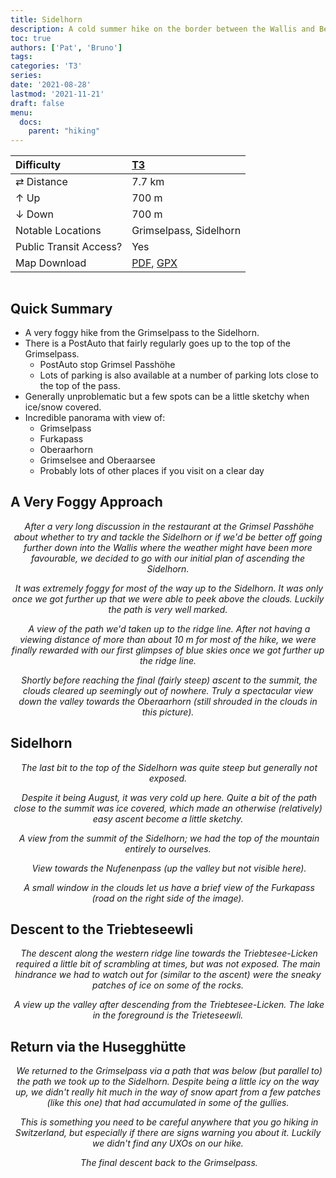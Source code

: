 ```yaml
---
title: Sidelhorn
description: A cold summer hike on the border between the Wallis and Bern.
toc: true
authors: ['Pat', 'Bruno']
tags:
categories: 'T3'
series:
date: '2021-08-28'
lastmod: '2021-11-21'
draft: false
menu:
  docs:
    parent: "hiking"
---
```

<link href="../../../style.css" rel="stylesheet"></link>

| Difficulty | [T3](../overview/#wanderskala) |
| :--- | :--- |
| &#8644; Distance |  7.7 km |
| &#8593; Up | 700 m |
| &#8595; Down | 700 m |
| Notable Locations | Grimselpass, Sidelhorn |
| Public Transit Access? | Yes |
| Map Download | [PDF](sidelhorn.pdf), [GPX](sidelhorn.gpx) |

<p align="center">
    <img src="IMG_3005.JPG" alt="" class="landscape">
</p>

<!-- <p align="center">
    <img src=".JPG" alt="" class="landscape">
    <em></em>
</p> -->

## Quick Summary

- A very foggy hike from the <hl>Grimselpass</hl> to the <hl>Sidelhorn</hl>.
- There is a PostAuto that fairly regularly goes up to the top of the Grimselpass.
  - PostAuto stop <hl>Grimsel Passhöhe</hl>
  - Lots of parking is also available at a number of parking lots close to the top of the pass.
- Generally unproblematic but a few spots can be a little sketchy when ice/snow covered.
- Incredible panorama with view of:
  - <hl>Grimselpass</hl>
  - <hl>Furkapass</hl>
  - <hl>Oberaarhorn</hl>
  - <hl>Grimselsee</hl> and <hl>Oberaarsee</hl>
  - Probably lots of other places if you visit on a clear day

## A Very Foggy Approach

<p align="center">
    <img src="IMG_2989.JPG" alt="" class="landscape">
    <em>After a very long discussion in the restaurant at the <hl>Grimsel Passhöhe</hl> about whether to try and tackle the <hl>Sidelhorn</hl> or if we'd be better off going further down into the Wallis where the weather might have been more favourable, we decided to go with our initial plan of ascending the Sidelhorn.</em>
</p>

<p align="center">
    <img src="IMG_3017.JPG" alt="" class="landscape">
    <em>It was extremely foggy for most of the way up to the <hl>Sidelhorn</hl>.  It was only once we got further up that we were able to peek above the clouds.  Luckily the path is very well marked.</em>
</p>

<p align="center">
    <img src="IMG_3021.JPG" alt="" class="landscape">
    <em>A view of the path we'd taken up to the ridge line.  After not having a viewing distance of more than about 10 m for most of the hike, we were finally rewarded with our first glimpses of blue skies once we got further up the ridge line.</em>
</p>

<p align="center">
    <img src="IMG_3025.JPG" alt="" class="landscape">
    <em>Shortly before reaching the final (fairly steep) ascent to the summit, the clouds cleared up seemingly out of nowhere.  Truly a spectacular view down the valley towards the <hl>Oberaarhorn</hl> (still shrouded in the clouds in this picture).</em>
</p>

## Sidelhorn

<p align="center">
    <img src="IMG_3018.JPG" alt="" class="landscape">
    <em>The last bit to the top of the <hl>Sidelhorn</hl> was quite steep but generally not exposed.</em>
</p>

<p align="center">
    <img src="IMG_3051.JPG" alt="" class="landscape">
    <em>Despite it being August, it was very cold up here.  Quite a bit of the path close to the summit was ice covered, which made an otherwise (relatively) easy ascent become a little sketchy.</em>
</p>

<p align="center">
    <img src="IMG_3062.JPG" alt="" class="landscape">
    <em>A view from the summit of the <hl>Sidelhorn</hl>; we had the top of the mountain entirely to ourselves.</em>
</p>

<p align="center">
    <img src="IMG_3090.JPG" alt="" class="landscape">
    <em>View towards the <hl>Nufenenpass</hl> (up the valley but not visible here).</em>
</p>

<p align="center">
    <img src="IMG_3142.JPG" alt="" class="landscape">
    <em>A small window in the clouds let us have a brief view of the <hl>Furkapass</hl> (road on the right side of the image).</em>
</p>

## Descent to the Triebteseewli

<p align="center">
    <img src="IMG_3172.JPG" alt="" class="portrait">
    <em>The descent along the western ridge line towards the <hl>Triebtesee-Licken</hl> required a little bit of scrambling at times, but was not exposed.  The main hindrance we had to watch out for (similar to the ascent) were the sneaky patches of ice on some of the rocks.</em>
</p>

<p align="center">
    <img src="IMG_3208.JPG" alt="" class="landscape">
    <em>A view up the valley after descending from the <hl>Triebtesee-Licken</hl>.  The lake in the foreground is the <hl>Trieteseewli</hl>.</em>
</p>

## Return via the Husegghütte

<p align="center">
    <img src="IMG_3241.JPG" alt="" class="landscape">
    <em>We returned to the <hl>Grimselpass</hl> via a path that was below (but parallel to) the path we took up to the <hl>Sidelhorn</hl>.  Despite being a little icy on the way up, we didn't really hit much in the way of snow apart from a few patches (like this one) that had accumulated in some of the gullies.</em>
</p>

<p align="center">
    <img src="IMG_3271.JPG" alt="" class="landscape">
    <em>This is something you need to be careful anywhere that you go hiking in Switzerland, but especially if there are signs warning you about it.  Luckily we didn't find any UXOs on our hike.</em>
</p>

<p align="center">
    <img src="IMG_3290.JPG" alt="" class="landscape">
    <em>The final descent back to the <hl>Grimselpass</hl>.</em>
</p>
